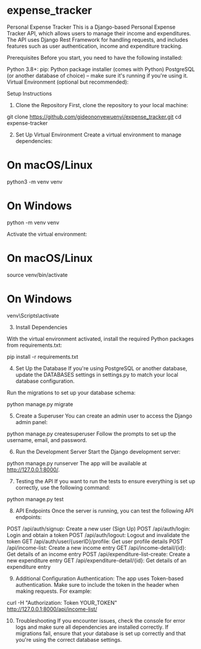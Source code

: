 # expense_tracker

Personal Expense Tracker
This is a Django-based Personal Expense Tracker API, which allows users to manage their income and expenditures. The API uses Django Rest Framework for handling requests, and includes features such as user authentication, income and expenditure tracking.

Prerequisites
Before you start, you need to have the following installed:

Python 3.8+: 
pip: Python package installer (comes with Python)
PostgreSQL (or another database of choice) – make sure it's running if you're using it.
Virtual Environment (optional but recommended): 

Setup Instructions

1. Clone the Repository
First, clone the repository to your local machine:

git clone https://github.com/gideononyewuenyi/expense_tracker.git
cd expense-tracker

2. Set Up Virtual Environment
Create a virtual environment to manage dependencies:

# On macOS/Linux
python3 -m venv venv

# On Windows
python -m venv venv

Activate the virtual environment:

# On macOS/Linux
source venv/bin/activate

# On Windows
venv\Scripts\activate

3. Install Dependencies

With the virtual environment activated, install the required Python packages from requirements.txt:

pip install -r requirements.txt

4. Set Up the Database
If you're using PostgreSQL or another database, update the DATABASES settings in settings.py to match your local database configuration.

Run the migrations to set up your database schema:

python manage.py migrate

5. Create a Superuser
You can create an admin user to access the Django admin panel:

python manage.py createsuperuser
Follow the prompts to set up the username, email, and password.

6. Run the Development Server
Start the Django development server:

python manage.py runserver
The app will be available at http://127.0.0.1:8000/.

7. Testing the API
If you want to run the tests to ensure everything is set up correctly, use the following command:

python manage.py test

8. API Endpoints
Once the server is running, you can test the following API endpoints:

POST /api/auth/signup: Create a new user (Sign Up)
POST /api/auth/login: Login and obtain a token
POST /api/auth/logout: Logout and invalidate the token
GET /api/auth/user/{userID}/profile: Get user profile details
POST /api/income-list: Create a new income entry
GET /api/income-detail/{id}: Get details of an income entry
POST /api/expenditure-list-create: Create a new expenditure entry
GET /api/expenditure-detail/{id}: Get details of an expenditure entry

9. Additional Configuration
Authentication: The app uses Token-based authentication. Make sure to include the token in the header when making requests. For example:

curl -H "Authorization: Token YOUR_TOKEN" http://127.0.0.1:8000/api/income-list/

10. Troubleshooting
If you encounter issues, check the console for error logs and make sure all dependencies are installed correctly.
If migrations fail, ensure that your database is set up correctly and that you're using the correct database settings.
